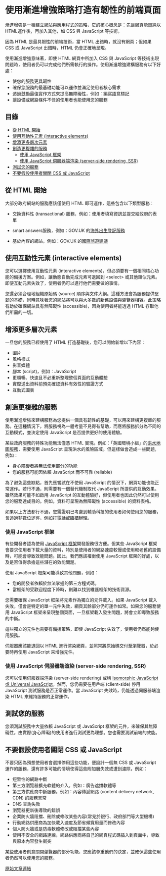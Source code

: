 # 使用漸進增強策略打造有韌性的前端頁面

漸進增強是一種建立網站與應用程式的策略，它的核心概念是：先讓網頁能單純以HTML運作後，再加入其他，如 CSS 與 JavaScript 等技術。

因為 HTML 是最具韌性的前端技術，當 HTML 出錯時，就沒有網頁；但如果 CSS 或 JavaScript 出錯時，HTML 仍會正確地呈現。

使用漸進增強意味著，即使 HTML 網頁中所加入 CSS 與 JavaScript 等技術出現問題時，使用者仍可以完成他們所需執行的操作。使用漸進增強建構服務有以下好處：

- 使您的服務更具韌性
- 確保您服務的最基礎功能可以運作並滿足使用者核心需求
- 透過鼓勵最佳實作方式來提高無障礙性，例如：編寫語意標記
- 讓設備或網路條件不佳的使用者也能使用您的服務

## 目錄

 - [從 HTML 開始](#從-html-開始)
 - [使用互動性元素 (interactive elements)](#使用互動性元素-interactive-elements)
 - [增添更多層次元素](#增添更多層次元素)
 - [創造更複雜的服務](#創造更複雜的服務)
   - [使用 JavaScript 框架](#使用-javascript-框架)
   - [使用 JavaScript 伺服器端渲染 (server-side rendering, SSR)](#使用-javascript-伺服器端渲染-server-side-rendering-ssr)
 - [測試您的服務](#測試您的服務)
 - [不要假設使用者關閉 CSS 或 JavaScript](#不要假設使用者關閉-css-或-javascript)

## 從 HTML 開始

大部分政府網站的服務應該僅使用 HTML 即可運作，這些包含以下類型服務：

- 交換資料性 (transactional) 服務，例如：使用者填寫資訊並提交給政府的表單

- smart answers服務，例如：GOV.UK 的[海外出生登記服務](https://www.gov.uk/register-a-birth)

- 基於內容的網站，例如：GOV.UK 的[國際旅遊建議](https://www.gov.uk/foreign-travel-advice)

## 使用互動性元素 (interactive elements)

您可以選擇使用互動性元素 (interactive elements)，但必須要有一個相同核心功能的備援方案。例如，讓動態自動完成元素可退回到 \<select\> 或其他類似元素。即便互動元素失效了，使用者仍可以進行他們需要做的事情。

您還必須合理地組織原始碼 (source) 順序與文件大綱。這種方法會為服務提供堅韌的基礎，同時意味著您的網站將可以與大多數的新舊設備與瀏覽器相容。此策略有助於確保網站具有無障礙性 (accessible)，因為使用者將能透過 HTML 存取他們所需的一切。

## 增添更多層次元素

一旦您的服務已經使用了 HTML 打造基礎後，您可以開始新增以下內容：

- 圖片
- 風格樣式
- 影音媒體
- 腳本 (script)，例如：JavaScript
- 更順暢、快速且不必重新整理整個頁面的互動體驗
- 實際送出資料前預先確認資料有效性的驗證方式
- 互動式圖表

## 創造更複雜的服務

使用漸進增強來建構服務為您提供一個具有韌性的基礎，可以用來建構更複雜的服務。在這種情況下，將服務視為一體考量不見得有幫助，而應將服務拆分為不同的互動模式，並決定使用 JavaScript 是否提供更好的使用體驗。

某些政府服務的特殊功能無法僅憑 HTML 實現。例如：「英國環境小組」的[洪水地圖服務](https://flood-map-for-planning.service.gov.uk/)，需要使用 JavaScript 呈現洪水的風險區域。但這樣做會造成一些問題，例如：

- 身心障礙者將無法使用部分的功能
- 您的服務可能因依賴 JavaScript 而不可靠 (reliable)

為了避免這些缺點，首先應嘗試在不使用 JavaScript 的情況下，網頁功能也能正常運作。若行不通，則需要有一個替代機制取代 JavaScript 所提供的互動效果。雖然效果可能不如啟用 JavaScript 的互動體驗好，但使用者也因此仍然可以使用您的服務達成目的。例如，資料可呈現為無障礙性 (accessible) 的資料表格。

如果以上方法都行不通，您需證明已考慮到輔助科技的使用者如何使用您的服務，含透過非數位途徑，例如打電話或臨櫃辦理。

###  使用 JavaScript 框架

有些開發者認為使用 [JavaScript 框架](https://en.wikipedia.org/wiki/JavaScript_framework)開發服務很方便。但某些 JavaScript 框架會要求使用者下載大量的資料，特別是使用者的網路速度較慢或使用較老舊的設備時，可能會導致效能問題。因此，我們應該權衡使用 JavaScript 框架的好處，以及是否值得承擔這些潛在的效能問題。

使用 JavaScript 框架可能導致其他問題，例如：

- 您的開發者依賴於無法掌握的第三方程式碼。
- 當框架的受歡迎程度下降時，則難以找到維護框架的技術資源。

您需要確保 JavaScript 框架將元素作為獨立的元件載入。如果 JavaScript 載入失敗，僅會是特定的單一元件失效，網頁其餘部分仍可運作如常。如果您的服務使用 JavaScript 框架來呈現整個頁面，一旦框架載入發生問題，將會立即導致服務的中斷。

這些獨立的元件也需要有備援策略，即使 JavaScript 失效了，使用者仍然能夠使用服務。

伺服器應該能退回以 HTML 進行渲染網頁，並照常將原始碼交付至瀏覽器，於必要時再使用 JavaScript 來增強元件。

###  使用 JavaScript 伺服器端渲染 (server-side rendering, SSR)

您可以使用伺服器端渲染 (server-side rendering) 或稱 [Isomorphic JavaScript 或 Universal JavaScript](https://en.wikipedia.org/wiki/Isomorphic_JavaScript)。然而，您仍需要在用戶端 (client-side) 停用 JavaScript 測試服務是否正常運作。當 JavaScript 失效時，仍能透過伺服器端渲染 HTML 來維持服務的正常運作。

## 測試您的服務

您須測試服務中大量依賴 JavaScript 或 JavaScript 框架的元件，來確保其無障礙性，由實際(身心障礙)的使用者進行測試更為理想。您也需要測試前端的效能。

## 不要假設使用者關閉 CSS 或 JavaScript

不要只因為預想使用者會選擇停用這些功能，便設計一個無 CSS 或 JavaScript 運作的服務，還有許多可能的情境使得這些附加層失效或遭到濾除，例如：

- 短暫性的網路中斷
- 第三方瀏覽器擴充軟體的介入，例如：廣告遮擋軟體等
- 第三方供應商中斷服務，例如：內容傳遞網路 (content delivery network, CDN) 的服務異常
- DNS 查詢失敗
- 瀏覽器更新後導致的錯誤
- 企業防火牆阻擋、刪除或修改某些內容(常見於銀行、政府部門等大型機構)
- 行動網路供應商為加快載入速度及節省頻寬用量而修改內容
- 個人防火牆或是防毒軟體修改或阻擋某些內容
- 使用不安全的網路連線，網路供應商將自己的網頁程式碼插入到頁面中，導致與原本內容發生衝突

某些使用者刻意關閉瀏覽器的部分功能，您應該尊重他們的決定，並確保這些使用者仍然可以使用您的服務。

[原始文章連結](https://www.gov.uk/service-manual/technology/using-progressive-enhancement)
